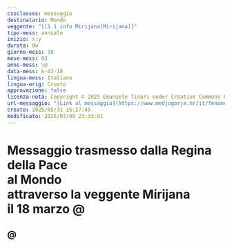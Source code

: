 ```yaml
---
cssclasses: messaggio
destinatario: Mondo
veggente: "[[1 1 info Mirijana|Mirijana]]"
tipo-mess: annuale
inizio: x:y
durata: 0w
giorno-mess: 18
mese-mess: 03
anno-mess: \@
data-mess: k-03-18
lingua-mess: Italiano
lingua-orig: Croato
approvazione: false
licenza-nota: Copyright © 2025 Emanuele Tinari under Creative Commons BY-NC-SA 4.0 https://creativecommons.org/licenses/by-nc-sa/4.0/
url-messaggio: "[Link al messaggio](https://www.medjugorje.hr/it/fenomeno-di-medjugorje/apparizioni-annuali/)"
creato: 2025/05/31 15:27:45
modificato: 2025/07/09 23:33:01
---
```


# Messaggio trasmesso dalla Regina della Pace<br>al Mondo<br>attraverso la veggente Mirijana<br>il 18 marzo @

## @

